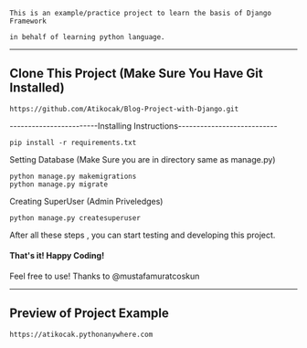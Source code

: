 ```
This is an example/practice project to learn the basis of Django Framework

in behalf of learning python language.
```

--------------------------------------------------------------------------
Clone This Project (Make Sure You Have Git Installed)
--------------------------------------------------------------------------
```
https://github.com/Atikocak/Blog-Project-with-Django.git
```
------------------------Installing Instructions---------------------------

```
pip install -r requirements.txt
```

Setting Database 
(Make Sure you are in directory same as manage.py)
```
python manage.py makemigrations
python manage.py migrate
```
Creating SuperUser (Admin Priveledges) 
```
python manage.py createsuperuser
```

After all these steps , you can start testing and developing this project. 

#### That's it! Happy Coding!



Feel free to use! 
Thanks to @mustafamuratcoskun

--------------------------------------------------------------------------
Preview of Project Example
--------------------------------------------------------------------------
```
https://atikocak.pythonanywhere.com
```
